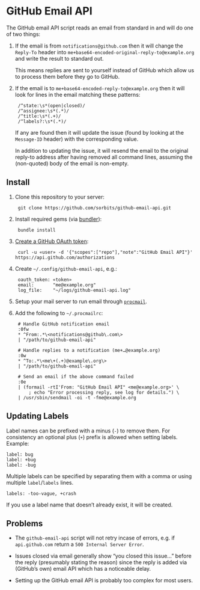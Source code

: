 # GitHub Email API

The GitHub email API script reads an email from standard in and will do one of two things:

1. If the email is from `notifications@github.com` then it will change the `Reply-To` header into `me+base64-encoded-original-reply-to@example.org` and write the result to standard out.

	This means replies are sent to yourself instead of GitHub which allow us to process them before they go to GitHub.

2. If the email is to `me+base64-encoded-reply-to@example.org` then it will look for lines in the email matching these patterns:

		/^state:\s*(open|closed)/
		/^assignee:\s*(.*)/
		/^title:\s*(.+)/
		/^labels?:\s*(.*)/

	If any are found then it will update the issue (found by looking at the `Message-ID` header) with the corresponding value.

	In addition to updating the issue, it will resend the email to the original reply-to address after having removed all command lines, assuming the (non-quoted) body of the email is non-empty.

## Install

1. Clone this repository to your server:

		git clone https://github.com/sorbits/github-email-api.git

2. Install required gems (via [bundler](http://gembundler.com/)):

		bundle install

3. [Create a GitHub OAuth token](https://help.github.com/articles/creating-an-oauth-token-for-command-line-use):

		curl -u «user» -d '{"scopes":["repo"],"note":"GitHub Email API"}' https://api.github.com/authorizations

4. Create `~/.config/github-email-api`, e.g.:

		oauth_token: «token»
		email:       "me@example.org"
		log_file:    "~/logs/github-email-api.log"

5. Setup your mail server to run email through [`procmail`](http://www.procmail.org/).
6. Add the following to `~/.procmailrc`:

		# Handle GitHub notification email
		:0fw
		* ^From:.*\<notifications@github\.com\>
		| "/path/to/github-email-api"
	
		# Handle replies to a notification (me+…@example.org)
		:0w
		* ^To:.*\<me\+(.+)@example\.org\>
		| "/path/to/github-email-api"

		# Send an email if the above command failed
		:0e
		| (formail -rtI'From: "GitHub Email API" <me@example.org>' \
		    ; echo "Error processing reply, see log for details.") \
		| /usr/sbin/sendmail -oi -t -fme@example.org

## Updating Labels

Label names can be prefixed with a minus (`-`) to remove them. For consistency an optional plus (`+`) prefix is allowed when setting labels. Example:

	label: bug
	label: +bug
	label: -bug

Multiple labels can be specified by separating them with a comma or using multiple `label`/`labels` lines.

	labels: -too-vague, +crash

If you use a label name that doesn’t already exist, it will be created.

## Problems

* The `github-email-api` script will not retry incase of errors, e.g. if `api.github.com` return a `500 Internal Server Error`.

* Issues closed via email generally show “you closed this issue…” before the reply (presumably stating the reason) since the reply is added via (GitHub’s own) email API which has a noticeable delay.

* Setting up the GitHub email API is probably too complex for most users.

